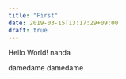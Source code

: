 ```yaml
---
title: "First"
date: 2019-03-15T13:17:29+09:00
draft: true
---
```


Hello World!
nanda
<!--more-->
damedame
damedame
